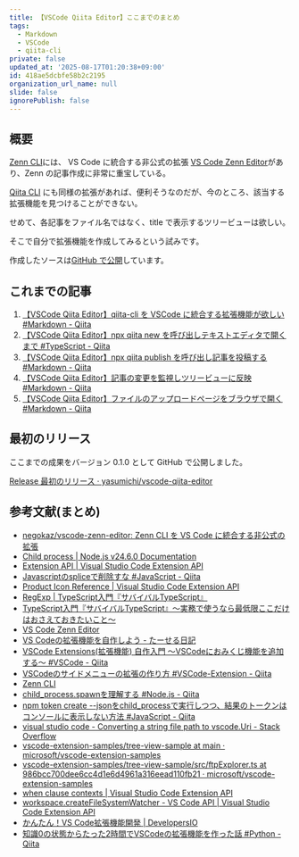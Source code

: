 ```yaml
---
title: 【VSCode Qiita Editor】ここまでのまとめ
tags:
  - Markdown
  - VSCode
  - qiita-cli
private: false
updated_at: '2025-08-17T01:20:38+09:00'
id: 418ae5dcbfe58b2c2195
organization_url_name: null
slide: false
ignorePublish: false
---
```

## 概要

[Zenn CLI](https://zenn.dev/zenn/articles/install-zenn-cli)には、 VS Code に統合する非公式の拡張 [VS Code Zenn Editor](https://marketplace.visualstudio.com/items?itemName=negokaz.zenn-editor)があり、Zenn の記事作成に非常に重宝している。

[Qiita CLI](https://qiita.com/Qiita/items/666e190490d0af90a92b) にも同様の拡張があれば、便利そうなのだが、今のところ、該当する拡張機能を見つけることができない。

せめて、各記事をファイル名ではなく、title で表示するツリービューは欲しい。

そこで自分で拡張機能を作成してみるという試みです。

作成したソースは[GitHub で公開](https://github.com/yasumichi/vscode-qiita-editor)しています。

## これまでの記事

1. [【VSCode Qiita Editor】qiita-cli を VSCode に統合する拡張機能が欲しい #Markdown - Qiita](https://qiita.com/yasumichi/items/dffcff0287e8efc11a3d)
1. [【VSCode Qiita Editor】npx qiita new を呼び出しテキストエディタで開くまで #TypeScript - Qiita](https://qiita.com/yasumichi/items/163a9f2c451ad6fcb9c8)
1. [【VSCode Qiita Editor】npx qiita publish を呼び出し記事を投稿する #Markdown - Qiita](https://qiita.com/yasumichi/items/89a1d1b39c365ff0e9fd)
1. [【VSCode Qiita Editor】記事の変更を監視しツリービューに反映 #Markdown - Qiita](https://qiita.com/yasumichi/items/99b13edd147e45f3880c)
1. [【VSCode Qiita Editor】ファイルのアップロードページをブラウザで開く #Markdown - Qiita](https://qiita.com/yasumichi/items/2f58d583253fe65fa533)

## 最初のリリース

ここまでの成果をバージョン 0.1.0 として GitHub で公開しました。

[Release 最初のリリース · yasumichi/vscode-qiita-editor](https://github.com/yasumichi/vscode-qiita-editor/releases/tag/0.1.0)

## 参考文献(まとめ)


- [negokaz/vscode-zenn-editor: Zenn CLI を VS Code に統合する非公式の拡張](https://github.com/negokaz/vscode-zenn-editor/tree/main)
- [Child process | Node.js v24.6.0 Documentation](https://nodejs.org/api/child_process.html)
- [Extension API | Visual Studio Code Extension API](https://code.visualstudio.com/api)
- [Javascriptのspliceで削除すな #JavaScript - Qiita](https://qiita.com/Takuthon/items/1769bc944cdbd114ac44)
- [Product Icon Reference | Visual Studio Code Extension API](https://code.visualstudio.com/api/references/icons-in-labels)
- [RegExp | TypeScript入門『サバイバルTypeScript』](https://typescriptbook.jp/reference/builtin-api/regexp)
- [TypeScript入門『サバイバルTypeScript』〜実務で使うなら最低限ここだけはおさえておきたいこと〜](https://typescriptbook.jp/)
- [VS Code Zenn Editor](https://marketplace.visualstudio.com/items?itemName=negokaz.zenn-editor)
- [VS Codeの拡張機能を自作しよう - たーせる日記](https://tercel-tech.hatenablog.com/entry/2024/03/07/233436)
- [VSCode Extensions(拡張機能) 自作入門 〜VSCodeにおみくじ機能を追加する〜 #VSCode - Qiita](https://qiita.com/HelloRusk/items/073b58c1605de224e67e)
- [VSCodeのサイドメニューの拡張の作り方 #VSCode-Extension - Qiita](https://qiita.com/Teach/items/3622e159782f2baecaf1)
- [Zenn CLI](https://zenn.dev/zenn/articles/install-zenn-cli)
- [child_process.spawnを理解する #Node.js - Qiita](https://qiita.com/k96mz/items/43444cedbfc2a11a01ea)
- [npm token create --jsonをchild_processで実行しつつ、結果のトークンはコンソールに表示しない方法 #JavaScript - Qiita](https://qiita.com/nariakiiwatani/items/0ef81f31ca9d1d071076)
- [visual studio code - Converting a string file path to vscode.Uri - Stack Overflow](https://stackoverflow.com/questions/55660386/converting-a-string-file-path-to-vscode-uri)
- [vscode-extension-samples/tree-view-sample at main · microsoft/vscode-extension-samples](https://github.com/microsoft/vscode-extension-samples/tree/main/tree-view-sample)
- [vscode-extension-samples/tree-view-sample/src/ftpExplorer.ts at 986bcc700dee6cc4d1e6d4961a316eead110fb21 · microsoft/vscode-extension-samples](https://github.com/microsoft/vscode-extension-samples/blob/986bcc700dee6cc4d1e6d4961a316eead110fb21/tree-view-sample/src/ftpExplorer.ts)
- [when clause contexts | Visual Studio Code Extension API](https://code.visualstudio.com/api/references/when-clause-contexts)
- [workspace.createFileSystemWatcher - VS Code API | Visual Studio Code Extension API](https://code.visualstudio.com/api/references/vscode-api#workspace.createFileSystemWatcher)
- [かんたん！VS Code拡張機能開発 | DevelopersIO](https://dev.classmethod.jp/articles/easy-vs-code-extension-development/)
- [知識0の状態からたった2時間でVSCodeの拡張機能を作った話 #Python - Qiita](https://qiita.com/_ken_/items/06161e8d4bac5e0bd209)

